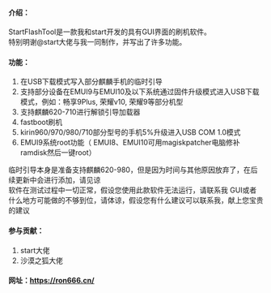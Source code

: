 #### 介绍：

StartFlashTool是一款我和start开发的具有GUI界面的刷机软件。  
特别明谢@start大佬与我一同制作，并写出了许多功能。

#### 功能：
1. 在USB下载模式写入部分麒麟手机的临时引导  
2. 支持部分设备在EMUI9与EMUI10及以下系统通过固件升级模式进入USB下载模式，例如：畅享9Plus, 荣耀v10, 荣耀9等部分机型  
3. 支持麒麟620-710进行解锁引导加载器
4. fastboot刷机
5. kirin960/970/980/710部分型号的手机5%升级进入USB COM 1.0模式
6. EMUI9系统root功能（ EMUI8、EMUI10可用magiskpatcher电脑修补ramdisk然后一键root）


临时引导本身是准备支持麒麟620-980，但是因为时间与其他原因放弃了，在后续更新中会进行添加，请见谅  
软件在测试过程中一切正常，假设您使用此款软件无法运行，请联系我
GUI或者什么地方可能做的不够到位，请体谅，假设您有什么建议可以联系我，献上您宝贵的建议

#### 参与贡献：

1. start大佬
2. 沙漠之狐大佬

#### 网址：https://ron666.cn/
